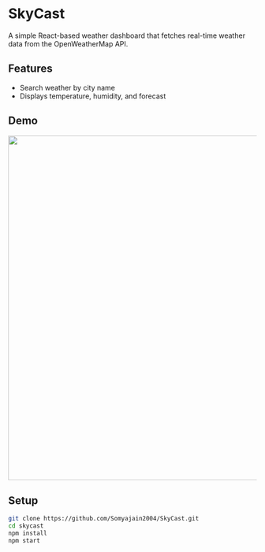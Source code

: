 # SkyCast

A simple React-based weather dashboard that fetches real-time weather data from the OpenWeatherMap API.

## Features
- Search weather by city name
- Displays temperature, humidity, and forecast

## Demo
<img src ="https://github.com/user-attachments/assets/ff1c1ed2-f8e2-469a-9ec4-726ccebc9793" width="700"/>


## Setup

```bash
git clone https://github.com/Somyajain2004/SkyCast.git
cd skycast
npm install
npm start
